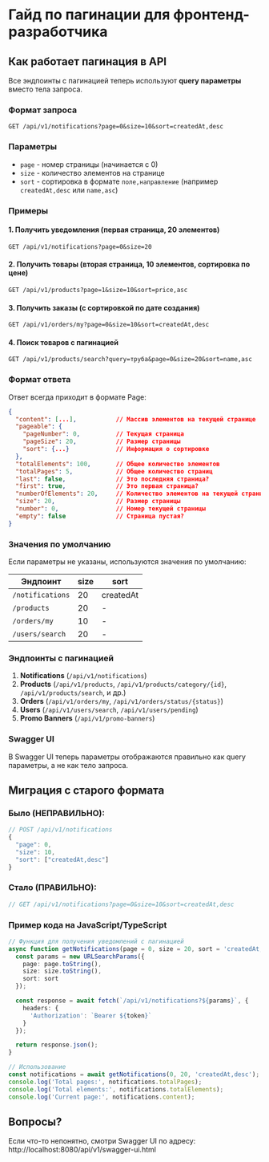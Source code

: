 # Гайд по пагинации для фронтенд-разработчика

## Как работает пагинация в API

Все эндпоинты с пагинацией теперь используют **query параметры** вместо тела запроса.

### Формат запроса

```
GET /api/v1/notifications?page=0&size=10&sort=createdAt,desc
```

### Параметры

- `page` - номер страницы (начинается с 0)
- `size` - количество элементов на странице
- `sort` - сортировка в формате `поле,направление` (например `createdAt,desc` или `name,asc`)

### Примеры

#### 1. Получить уведомления (первая страница, 20 элементов)
```
GET /api/v1/notifications?page=0&size=20
```

#### 2. Получить товары (вторая страница, 10 элементов, сортировка по цене)
```
GET /api/v1/products?page=1&size=10&sort=price,asc
```

#### 3. Получить заказы (с сортировкой по дате создания)
```
GET /api/v1/orders/my?page=0&size=10&sort=createdAt,desc
```

#### 4. Поиск товаров с пагинацией
```
GET /api/v1/products/search?query=труба&page=0&size=20&sort=name,asc
```

### Формат ответа

Ответ всегда приходит в формате Page<T>:

```json
{
  "content": [...],           // Массив элементов на текущей странице
  "pageable": {
    "pageNumber": 0,          // Текущая страница
    "pageSize": 20,           // Размер страницы
    "sort": {...}             // Информация о сортировке
  },
  "totalElements": 100,       // Общее количество элементов
  "totalPages": 5,            // Общее количество страниц
  "last": false,              // Это последняя страница?
  "first": true,              // Это первая страница?
  "numberOfElements": 20,     // Количество элементов на текущей странице
  "size": 20,                 // Размер страницы
  "number": 0,                // Номер текущей страницы
  "empty": false              // Страница пустая?
}
```

### Значения по умолчанию

Если параметры не указаны, используются значения по умолчанию:

| Эндпоинт | size | sort |
|----------|------|------|
| `/notifications` | 20 | createdAt |
| `/products` | 20 | - |
| `/orders/my` | 10 | - |
| `/users/search` | 20 | - |

### Эндпоинты с пагинацией

1. **Notifications** (`/api/v1/notifications`)
2. **Products** (`/api/v1/products`, `/api/v1/products/category/{id}`, `/api/v1/products/search`, и др.)
3. **Orders** (`/api/v1/orders/my`, `/api/v1/orders/status/{status}`)
4. **Users** (`/api/v1/users/search`, `/api/v1/users/pending`)
5. **Promo Banners** (`/api/v1/promo-banners`)

### Swagger UI

В Swagger UI теперь параметры отображаются правильно как query параметры, а не как тело запроса.

## Миграция с старого формата

### Было (НЕПРАВИЛЬНО):
```javascript
// POST /api/v1/notifications
{
  "page": 0,
  "size": 10,
  "sort": ["createdAt,desc"]
}
```

### Стало (ПРАВИЛЬНО):
```javascript
// GET /api/v1/notifications?page=0&size=10&sort=createdAt,desc
```

### Пример кода на JavaScript/TypeScript

```typescript
// Функция для получения уведомлений с пагинацией
async function getNotifications(page = 0, size = 20, sort = 'createdAt,desc') {
  const params = new URLSearchParams({
    page: page.toString(),
    size: size.toString(),
    sort: sort
  });

  const response = await fetch(`/api/v1/notifications?${params}`, {
    headers: {
      'Authorization': `Bearer ${token}`
    }
  });

  return response.json();
}

// Использование
const notifications = await getNotifications(0, 20, 'createdAt,desc');
console.log('Total pages:', notifications.totalPages);
console.log('Total elements:', notifications.totalElements);
console.log('Current page:', notifications.content);
```

## Вопросы?

Если что-то непонятно, смотри Swagger UI по адресу: http://localhost:8080/api/v1/swagger-ui.html
